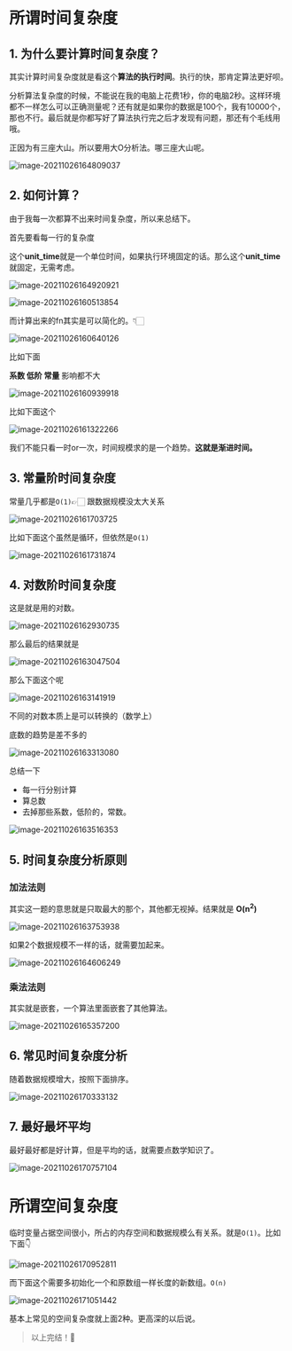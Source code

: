 # 所谓时间复杂度

## 1. 为什么要计算时间复杂度？

其实计算时间复杂度就是看这个**算法的执行时间**。执行的快，那肯定算法更好呗。

分析算法复杂度的时候，不能说在我的电脑上花费1秒，你的电脑2秒。这样环境都不一样怎么可以正确测量呢？还有就是如果你的数据是100个，我有10000个，那也不行。最后就是你都写好了算法执行完之后才发现有问题，那还有个毛线用哦。

正因为有三座大山。所以要用大O分析法。哪三座大山呢。

![image-20211026164809037](https://raw.githubusercontent.com/chihokyo/image_host/develop/20211026164810.png)

## 2. 如何计算？

由于我每一次都算不出来时间复杂度，所以来总结下。

首先要看每一行的复杂度

这个**unit_time**就是一个单位时间，如果执行环境固定的话。那么这个**unit_time**就固定，无需考虑。

![image-20211026164920921](https://raw.githubusercontent.com/chihokyo/image_host/develop/20211026164922.png)

![image-20211026160513854](https://raw.githubusercontent.com/chihokyo/image_host/develop/20211026160521.png)

而计算出来的fn其实是可以简化的。👇🏻

![image-20211026160640126](https://raw.githubusercontent.com/chihokyo/image_host/develop/20211026160641.png)

 比如下面

**系数 低阶 常量** 影响都不大

![image-20211026160939918](https://raw.githubusercontent.com/chihokyo/image_host/develop/20211026160940.png)

比如下面这个

![image-20211026161322266](https://raw.githubusercontent.com/chihokyo/image_host/develop/20211026161324.png)

我们不能只看一时or一次，时间规模求的是一个趋势。**这就是渐进时间。**

## 3. 常量阶时间复杂度

常量几乎都是`O(1)`👉🏻 跟数据规模没太大关系

![image-20211026161703725](https://raw.githubusercontent.com/chihokyo/image_host/develop/20211026161705.png)

比如下面这个虽然是循环，但依然是`O(1)`

![image-20211026161731874](https://raw.githubusercontent.com/chihokyo/image_host/develop/20211026161732.png)

## 4. 对数阶时间复杂度

这是就是用的对数。

![image-20211026162930735](https://raw.githubusercontent.com/chihokyo/image_host/develop/20211026162931.png)

那么最后的结果就是

![image-20211026163047504](https://raw.githubusercontent.com/chihokyo/image_host/develop/20211026163048.png)

那么下面这个呢

![image-20211026163141919](https://raw.githubusercontent.com/chihokyo/image_host/develop/20211026163143.png)

不同的对数本质上是可以转换的（数学上）

底数的趋势是差不多的

![image-20211026163313080](https://raw.githubusercontent.com/chihokyo/image_host/develop/20211026163314.png)

总结一下

- 每一行分别计算
- 算总数
- 去掉那些系数，低阶的，常数。

![image-20211026163516353](https://raw.githubusercontent.com/chihokyo/image_host/develop/20211026163517.png)

## 5. 时间复杂度分析原则

### 加法法则

其实这一题的意思就是只取最大的那个，其他都无视掉。结果就是 **O(n<sup>2</sup>)**

![image-20211026163753938](https://raw.githubusercontent.com/chihokyo/image_host/develop/20211026163755.png)

如果2个数据规模不一样的话，就需要加起来。

![image-20211026164606249](https://raw.githubusercontent.com/chihokyo/image_host/develop/20211026164607.png)

### 乘法法则

其实就是嵌套，一个算法里面嵌套了其他算法。

![image-20211026165357200](https://raw.githubusercontent.com/chihokyo/image_host/develop/20211026165358.png)

## 6. 常见时间复杂度分析

随着数据规模增大，按照下面排序。

![image-20211026170333132](https://raw.githubusercontent.com/chihokyo/image_host/develop/20211026170334.png)

## 7. 最好最坏平均

最好最好都是好计算，但是平均的话，就需要点数学知识了。

![image-20211026170757104](https://raw.githubusercontent.com/chihokyo/image_host/develop/20211026170758.png)

# 所谓空间复杂度

临时变量占据空间很小，所占的内存空间和数据规模么有关系。就是`O(1)`。比如下面👇

![image-20211026170952811](https://raw.githubusercontent.com/chihokyo/image_host/develop/20211026170953.png)

而下面这个需要多初始化一个和原数组一样长度的新数组。`O(n)`

![image-20211026171051442](https://raw.githubusercontent.com/chihokyo/image_host/develop/20211026171052.png)

基本上常见的空间复杂度就上面2种。更高深的以后说。

> 以上完结！🎉
